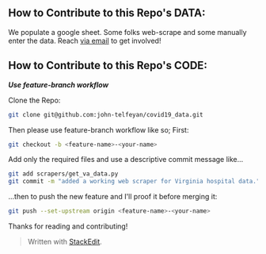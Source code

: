 
## How to Contribute to this Repo's DATA:
We  populate a google sheet. Some folks web-scrape and  some manually enter the data. Reach [via email](https://bit.ly/3aSlS9K) to get involved!

## How to Contribute to this Repo's CODE:
***Use feature-branch workflow***

Clone the Repo:
```bash
git clone git@github.com:john-telfeyan/covid19_data.git
```
Then please use feature-branch workflow like so; First:
```bash
git checkout -b <feature-name>-<your-name>
```

Add only the required files and use a descriptive commit message like...
```bash
git add scrapers/get_va_data.py
git commit -m "added a working web scraper for Virginia hospital data."
```
 ...then to push the new feature and I'll proof it before merging it:
```bash
git push --set-upstream origin <feature-name>-<your-name>
```

Thanks for reading and contributing!

> Written with [StackEdit](https://stackedit.io/).
<!--stackedit_data:
eyJoaXN0b3J5IjpbNjc4NzUxODE4XX0=
-->
